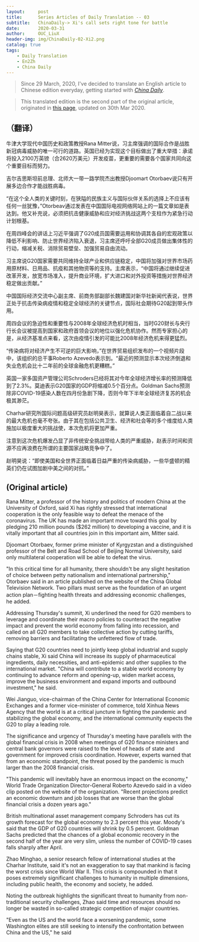 ```yaml
---
layout:     post
title:      Series Articles of Daily Translation -- 03
subtitle:   ChinaDaily-> Xi's call sets right tone for battle
date:       2020-03-31
author:     OUC_LiuX 
header-img: img/ChinaDaily-02-Xi2.png
catalog: true
tags:
    - Daily Translation
    - En2Zh
    - China Daily 
---
```


<head>
    <script src="https://cdn.mathjax.org/mathjax/latest/MathJax.js?config=TeX-AMS-MML_HTMLorMML" type="text/javascript"></script>
    <script type="text/x-mathjax-config">
        MathJax.Hub.Config({
            tex2jax: {
            skipTags: ['script', 'noscript', 'style', 'textarea', 'pre'],
            inlineMath: [['$','$']]
            }
        });
    </script>
</head>

> Since 29 March, 2020, I've decided to translate an English article to Chinese edition everyday, getting started with [*China Daily*](https://www.chinadaily.com.cn/).    

> This translated edition is the second part of the original article, originated in [this page](https://www.chinadaily.com.cn/a/202003/30/WS5e812c82a310128217282d36.html), updated on 30th Mar 2020.

## （翻译）
牛津大学现代中国历史和政策教授Rana Mitter说，习主席强调的国际合作是战胜新冠病毒威胁的唯一可行的道路。英国已经为实现这个目标做出了重大举措：承诺将投入2100万英镑（合2620万美元）开发疫苗，更重要的需要各个国家共同向这个重要目标而努力。  

吉尔吉思斯坦前总理、北师大一带一路学院杰出教授Djoomart Otorbaev说只有开展多边合作才能战胜病毒。  

“在这个全人类的关键时刻，在狭隘的民族主义与国际伙伴关系的选择上不应该有任何一丝犹豫，”Otorbeav通过发表在中国国际电视网络网站上的一篇文章如是表达到。他又补充说，必须把抗击健康威胁和应对经济挑战这两个支柱作为紧急行动计划根基。   

在周四峰会的讲话上习近平强调了G20成员国需要运用和协调其各自的宏观政策以降低不利影响、防止世界经济陷入衰退，习主席还呼吁全部G20成员做出集体性的行动，缩减关税、消除贸易壁垒、加强贸易自由流动。   

习主席说G20国家需要共同维持全球产业和供应链稳定，中国将加强对世界市场药用原材料、日用品、抗疫和其他物资等的支持。主席表示，“中国将通过继续促进改革开发，放宽市场准入，提升商业环境，扩大进口和对外投资等措施对世界经济稳定做出贡献。”   

中国国际经济交流中心副主席、前商务部副部长魏建国对新华社新闻代表说，世界正处于抗击传染病疫情和稳定全球经济的关键节点，国际社会期待G20起到带头作用。  

周四会议的急迫性和重要性与2008年全球经济危机时相当，当时G20财长与央行行长会议被提高到国家和政府首领会议的地位以强化危机协作。然而专家担心的是，从经济基准点来看，这次由疫情引发的可能比2008年经济危机来得更猛烈。  

“传染病将对经济产生不可逆的巨大影响，”在世界贸易组织发布的一个视频片段中，该组织的总干事Roberto Azevedo表示到。“最近的预测显示本次经济倒退和失业危机会比十二年前的全球金融危机更糟糕。”  

英国一家多国资产管理公司Schroders已经将其对今年全球经济增长率的预测降低到了2.3%。莫迪表示G20国家的GDP将缩减0.5个百分点。Goldman Sachs预测除非COVID-19感染人数在四月份急剧下降，否则今年下半年全球经济复苏的机会极其渺茫。   

Charhar研究所国际问题高级研究员赵明昊表示，就算说人类正面临着自二战以来的最大危机也毫不夸张。由于其在包括公共卫生、经济和社会等的多个维度给人类施加以极度重大的挑战使，本次危机将更加严重。   

注意到这次危机爆发凸显了非传统安全挑战带给人类的严重威胁，赵表示时间和资源不应再浪费在所谓的主要国家战略竞争中了。   

赵明昊说：“即使美国和全世界正面临着日益严重的传染病威胁，一些华盛顿的精英们仍在试图加剧中美之间的对抗。”

## (Original article)  

Rana Mitter, a professor of the history and politics of modern China at the University of Oxford, said Xi has rightly stressed that international cooperation is the only feasible way to defeat the menace of the coronavirus. The UK has made an important move toward this goal by pledging 210 million pounds ($262 million) to developing a vaccine, and it is vitally important that all countries join in this important aim, Mitter said.

Djoomart Otorbaev, former prime minister of Kyrgyzstan and a distinguished professor of the Belt and Road School of Beijing Normal University, said only multilateral cooperation will be able to defeat the virus.

"In this critical time for all humanity, there shouldn't be any slight hesitation of choice between petty nationalism and international partnership," Otorbaev said in an article published on the website of the China Global Television Network. Two pillars must serve as the foundation of an urgent action plan－fighting health threats and addressing economic challenges, he added.

Addressing Thursday's summit, Xi underlined the need for G20 members to leverage and coordinate their macro policies to counteract the negative impact and prevent the world economy from falling into recession, and called on all G20 members to take collective action by cutting tariffs, removing barriers and facilitating the unfettered flow of trade.

Saying that G20 countries need to jointly keep global industrial and supply chains stable, Xi said China will increase its supply of pharmaceutical ingredients, daily necessities, and anti-epidemic and other supplies to the international market. "China will contribute to a stable world economy by continuing to advance reform and opening-up, widen market access, improve the business environment and expand imports and outbound investment," he said.

Wei Jianguo, vice-chairman of the China Center for International Economic Exchanges and a former vice-minister of commerce, told Xinhua News Agency that the world is at a critical juncture in fighting the pandemic and stabilizing the global economy, and the international community expects the G20 to play a leading role.

The significance and urgency of Thursday's meeting have parallels with the global financial crisis in 2008 when meetings of G20 finance ministers and central bank governors were raised to the level of heads of state and government for improved crisis coordination. However, experts warned that from an economic standpoint, the threat posed by the pandemic is much larger than the 2008 financial crisis.

"This pandemic will inevitably have an enormous impact on the economy," World Trade Organization Director-General Roberto Azevedo said in a video clip posted on the website of the organization. "Recent projections predict an economic downturn and job losses that are worse than the global financial crisis a dozen years ago."

British multinational asset management company Schroders has cut its growth forecast for the global economy to 2.3 percent this year. Moody's said that the GDP of G20 countries will shrink by 0.5 percent. Goldman Sachs predicted that the chances of a global economic recovery in the second half of the year are very slim, unless the number of COVID-19 cases falls sharply after April.

Zhao Minghao, a senior research fellow of international studies at the Charhar Institute, said it's not an exaggeration to say that mankind is facing the worst crisis since World War II. This crisis is compounded in that it poses extremely significant challenges to humanity in multiple dimensions, including public health, the economy and society, he added.

Noting the outbreak highlights the significant threat to humanity from non-traditional security challenges, Zhao said time and resources should no longer be wasted in so-called strategic competition of major countries.

"Even as the US and the world face a worsening pandemic, some Washington elites are still seeking to intensify the confrontation between China and the US," he said